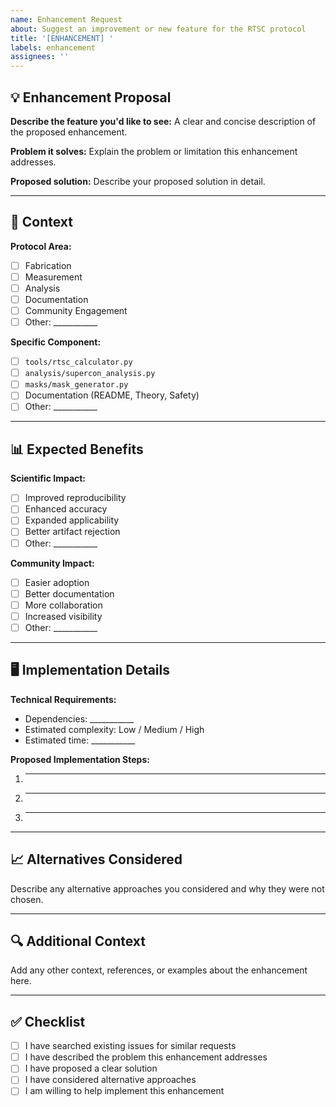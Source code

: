 ```yaml
---
name: Enhancement Request
about: Suggest an improvement or new feature for the RTSC protocol
title: '[ENHANCEMENT] '
labels: enhancement
assignees: ''
---
```


## 💡 Enhancement Proposal

**Describe the feature you'd like to see:**
A clear and concise description of the proposed enhancement.

**Problem it solves:**
Explain the problem or limitation this enhancement addresses.

**Proposed solution:**
Describe your proposed solution in detail.

---

## 🔬 Context

**Protocol Area:**
- [ ] Fabrication
- [ ] Measurement
- [ ] Analysis
- [ ] Documentation
- [ ] Community Engagement
- [ ] Other: ___________

**Specific Component:**
- [ ] `tools/rtsc_calculator.py`
- [ ] `analysis/supercon_analysis.py`
- [ ] `masks/mask_generator.py`
- [ ] Documentation (README, Theory, Safety)
- [ ] Other: ___________

---

## 📊 Expected Benefits

**Scientific Impact:**
- [ ] Improved reproducibility
- [ ] Enhanced accuracy
- [ ] Expanded applicability
- [ ] Better artifact rejection
- [ ] Other: ___________

**Community Impact:**
- [ ] Easier adoption
- [ ] Better documentation
- [ ] More collaboration
- [ ] Increased visibility
- [ ] Other: ___________

---

## 🖥️ Implementation Details

**Technical Requirements:**
- Dependencies: ___________
- Estimated complexity: Low / Medium / High
- Estimated time: ___________

**Proposed Implementation Steps:**
1. ___________
2. ___________
3. ___________

---

## 📈 Alternatives Considered
Describe any alternative approaches you considered and why they were not chosen.

---

## 🔍 Additional Context
Add any other context, references, or examples about the enhancement here.

---

## ✅ Checklist
- [ ] I have searched existing issues for similar requests
- [ ] I have described the problem this enhancement addresses
- [ ] I have proposed a clear solution
- [ ] I have considered alternative approaches
- [ ] I am willing to help implement this enhancement
